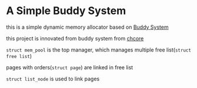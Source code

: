 # A Simple Buddy System 

this is a simple dynamic memory allocator based on [Buddy System](https://en.wikipedia.org/wiki/Buddy_system)

this project is innovated from buddy system from [chcore](https://gitee.com/ipads-lab/chcore-lab-v2)

`struct mem_pool` is the top manager, which manages multiple free list(`struct free list`)

pages with orders(`struct page`) are linked in free list

`struct list_node` is used to link pages 

